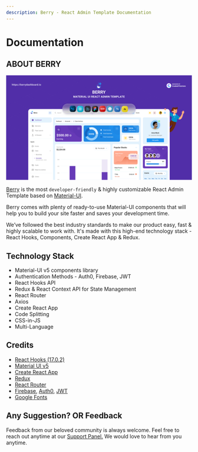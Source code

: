 ```yaml
---
description: Berry - React Admin Template Documentation
---
```


# Documentation

## ABOUT BERRY

![](.gitbook/assets/og-berry-admin-template.png)

[Berry](https://berrydashboard.io) is the most `developer-friendly` & highly customizable React Admin Template based on [Material-UI](http://material-ui.com/).

Berry comes with plenty of ready-to-use Material-UI components that will help you to build your site faster and saves your development time.

We’ve followed the best industry standards to make our product easy, fast & highly scalable to work with. It's made with this high-end technology stack - React Hooks, Components, Create React App & Redux.

## Technology Stack

* Material-UI v5 components library
* Authentication Methods - Auth0, Firebase, JWT
* React Hooks API
* Redux & React Context API for State Management
* React Router
* Axios
* Create React App
* Code Splitting
* CSS-in-JS
* Multi-Language

## Credits

* [React Hooks \(17.0.2\)](https://reactjs.org/docs/hooks-intro.html)
* [Material UI v5](https://next.material-ui.com/)
* [Create React App](https://github.com/facebook/create-react-app)
* [Redux](https://redux.js.org/)
* [React Router](https://github.com/ReactTraining/react-router) 
* [Firebase](https://firebase.google.com/docs/auth), [Auth0](https://auth0.com/), [JWT](https://jwt.io/)
* [Google Fonts](https://fonts.google.com/)

## Any Suggestion? OR Feedback

Feedback from our beloved community is always welcome. Feel free to reach out anytime at our [Support Panel.](https://codedthemes.support-hub.io) We would love to hear from you anytime.

